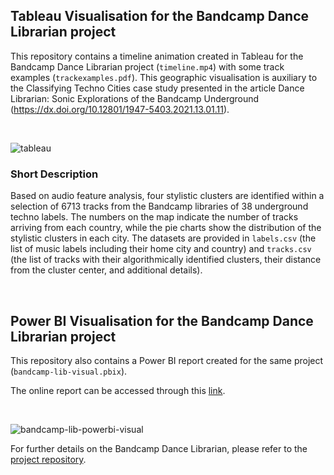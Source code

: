 ## Tableau Visualisation for the Bandcamp Dance Librarian project

This repository contains a timeline animation created in Tableau for the Bandcamp Dance Librarian project (`timeline.mp4`) with some track examples (`trackexamples.pdf`). This geographic visualisation is auxiliary to the Classifying Techno Cities case study presented in the article Dance Librarian: Sonic Explorations of the Bandcamp Underground (https://dx.doi.org/10.12801/1947-5403.2021.13.01.11).

<br/>

![tableau](https://user-images.githubusercontent.com/27296850/147887636-1af20386-5a62-4d8b-b7cb-7733ca943b56.gif)

### Short Description

Based on audio feature analysis, four stylistic clusters are identified within a selection of 6713 tracks from the Bandcamp libraries of 38 underground techno labels. The numbers on the map indicate the number of tracks arriving from each country, while the pie charts show the distribution of the stylistic clusters in each city. The datasets are provided in `labels.csv` (the list of music labels including their home city and country) and `tracks.csv` (the list of tracks with their algorithmically identified clusters, their distance from the cluster center, and additional details).

<br/>

## Power BI Visualisation for the Bandcamp Dance Librarian project

This repository also contains a Power BI report created for the same project (`bandcamp-lib-visual.pbix`).

The online report can be accessed through this [link](https://app.powerbi.com/view?r=eyJrIjoiYTIyNGQzZjAtNWNkMy00Y2YxLWJjMjUtNGJiNmRkM2MzNmY2IiwidCI6ImU0N2U0NGU5LTBmN2ItNDAzMC04ZjNhLTZjNTZkODYyM2M1ZSJ9).

<br/>

![bandcamp-lib-powerbi-visual](https://user-images.githubusercontent.com/27296850/160616561-b9cddf83-4d3e-4ef1-899c-f5a7b01dfeb8.jpg)



For further details on the Bandcamp Dance Librarian, please refer to the [project repository](https://github.com/bvitos/bandcamp_librarian).
